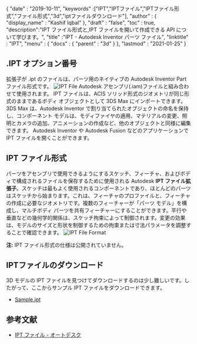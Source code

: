 {
  "date" : "2019-10-11",
  "keywords" :["IPT","IPTファイル","IPTファイル形式","ファイル形式","3d","iptファイルダウンロード"],
  "author" : {
    "display_name" : "Kashif Iqbal"
},
  "draft" : "false",
  "toc" : true,
  "description":"IPT ファイル形式と,IPT ファイルを開いて作成できる API について学びます。",
  "title" :"IPT - Autodesk Inventor パーツ ファイル",
  "linktitle" : "IPT",
  "menu" : {
    "docs" : {
      "parent" : "3d"
}
},
  "lastmod" : "2021-01-25"
}

## .IPT オプション番号

拡張子が .ipt のファイルは、パーツ用のネイティブの Autodesk Inventor Part ファイル形式です。
![IPT File](../ipt2.jpg "IPT File")
Autodesk アセンブリ(.iam)ファイルと組み合わせて使用されます。 IPT ファイルは、ACIS ソリッド形式のジオメトリが同じ形式のままであるボディ オブジェクトとして 3DS Max にインポートできます。 3DS Max は、Autodesk Inventor で割り当てられたオブジェクトの命名を保持し、コンポーネント モデルは、モディファイヤの適用、マテリアルの変更、照明とカメラの追加、アニメーションの作成など、他のオブジェクトと同様に編集できます。 Autodesk Inventor や Autodesk Fusion などのアプリケーションで IPT ファイルを開くことができます。

## IPT ファイル形式

パーツをアセンブリで使用できるようにするスケッチ、フィーチャ、およびボディで構成されるファイルを保存するために使用される Autodesk **IPT ファイル拡張子**。スケッチは最もよく使用されるコンポーネントであり、ほとんどのパーツはスケッチから始まります。これは、フィーチャのプロファイルと、フィーチャの作成に必要なジオメトリです。複数のフィーチャーが「パーツ モデル」を構成し、マルチボディ パーツを共有フィーチャーにすることができます。平行や垂直などの幾何学的関係は、スケッチ拘束によって制御されます。変更の効果は、モデルのサイズと形状を制御するための拘束または寸法パラメータを調整することで確認できます。
![IPT File Format](../ipt.jpg "IPT File Format")

**注:** IPT ファイル形式の仕様は公開されていません。

## IPTファイルのダウンロード
3D モデルの IPT ファイルを見つけてダウンロードするのは少し難しいです。したがって、ここからサンプル IPT ファイルをダウンロードできます。

- [Sample.ipt](../sample.ipt)

## 参考文献

* [IPT ファイル - オートデスク](https://help.autodesk.com/view/INVNTOR/2018/ENU/?guid=GUID-94B779C0-6B2B-499A-A4F9-2E4BAB49712F)
